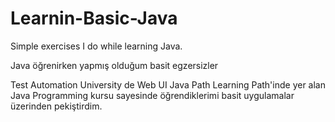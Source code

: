 # Learnin-Basic-Java
Simple exercises I do while learning Java.

Java öğrenirken yapmış olduğum basit egzersizler

Test Automation University de Web UI Java Path Learning Path'inde yer alan Java Programming kursu sayesinde öğrendiklerimi basit uygulamalar üzerinden pekiştirdim.
